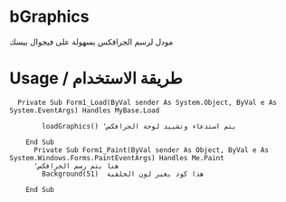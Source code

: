 # bGraphics
مودل لرسم الجرافكس بسهولة على فيجوال بيسك

# Usage / طريقة الاستخدام
```VB
  Private Sub Form1_Load(ByVal sender As System.Object, ByVal e As System.EventArgs) Handles MyBase.Load
     
        loadGraphics() 'يتم استدعاء وتشييد لوحة الجرافكس
  
    End Sub
      Private Sub Form1_Paint(ByVal sender As Object, ByVal e As System.Windows.Forms.PaintEventArgs) Handles Me.Paint
      'هنا يتم رسم الجرافكس
        Background(51)  هذا كود يغير لون الخلفية
        
    End Sub
```
